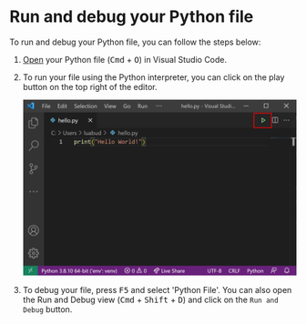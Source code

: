 # Run and debug your Python file

To run and debug your Python file, you can follow the steps below:

1. [Open](command:workbench.action.files.openFileFolder) your Python file (<kbd>Cmd</kbd> + <kbd>O</kbd>) in Visual Studio Code.

2. To run your file using the Python interpreter, you can click on the play button on the top right of the editor.

    <img src="play-button-dark.png"  scale=0.5>

3. To debug your file,  press <kbd>F5</kbd> and select 'Python File'. You can also open the Run and Debug view (<kbd>Cmd</kbd> + <kbd>Shift</kbd> + <kbd>D</kbd>) and click on the `Run and Debug` button.
